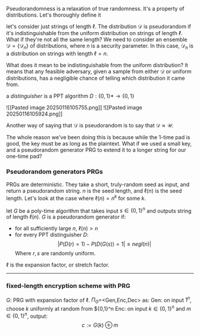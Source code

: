 Pseudorandomness is a relaxation of true randomness. It's a property of distributions. Let's thoroughly define it

let's consider just strings of length $\ell$. The distribution $\mathcal{D}$ is pseudorandom if it's indistinguishable from the uniform distribution on strings of length $\ell$.
What if they're not all the same length?
We need to consider an ensemble $\mathcal{D}=\{\mathcal{D}_n\}$ of distributions, where $n$ is a security parameter. In this case, $\mathcal{D}_n$ is a distribution on strings with length $\ell=n$.

What does it mean to be indistinguishable from the uniform distribution? It means that any feasible adversary, given a sample from either $\mathcal{D}$ or uniform distributions, has a negligible chance of telling which distribution it came from.

a *distinguisher* is a PPT algorithm $D:\{0,1\}*\rightarrow\{0,1\}$


![[Pasted image 20250116105755.png]]
![[Pasted image 20250116105924.png]]

Another way of saying that $\mathcal{D}$ is pseudorandom is to say that $\mathcal{D}\approx\mathcal{U}$.

The whole reason we've been doing this is because while the 1-time pad is good, the key must be as long as the plaintext.
What if we used a small key, and a pseudorandom generator PRG to extend it to a longer string for our one-time pad?

### Pseudorandom generators PRGs

PRGs are deterministic. They take a short, truly-random seed as input, and return a pseudorandom string.
$n$ is the seed length, and $\ell(n)$ is the seed length. Let's look at the case where $\ell(n)=n^k$ for some $k.$ 

let $G$ be a poly-time algorithm that takes input $s\in\{0,1\}^n$ and outputs string of length $\ell(n)$.
$G$ is a pseudorandom generator if:
- for all sufficiently large $n$, $\ell(n)\gt{}n$
- for every PPT distinguisher $D$:$$|P(D(r)=1)-P(D(G(s))=1|\leq{}negl(n)|$$ Where $r,s$ are randomly uniform.

$\ell$ is the expansion factor, or stretch factor.
___
### fixed-length encryption scheme with PRG
 $G$: PRG with expansion factor of $\ell$.
 $\Pi_G$=<Gen,Enc,Dec> as:
 Gen: on input $1^n$, choose $k$ uniformly at random from $\{0,1\}^n
 Enc: on input $k\in\{0,1\}^n$ and $m\in\{0,1\}^n$, output:$$c:=G(k)\oplus{}m$$
 